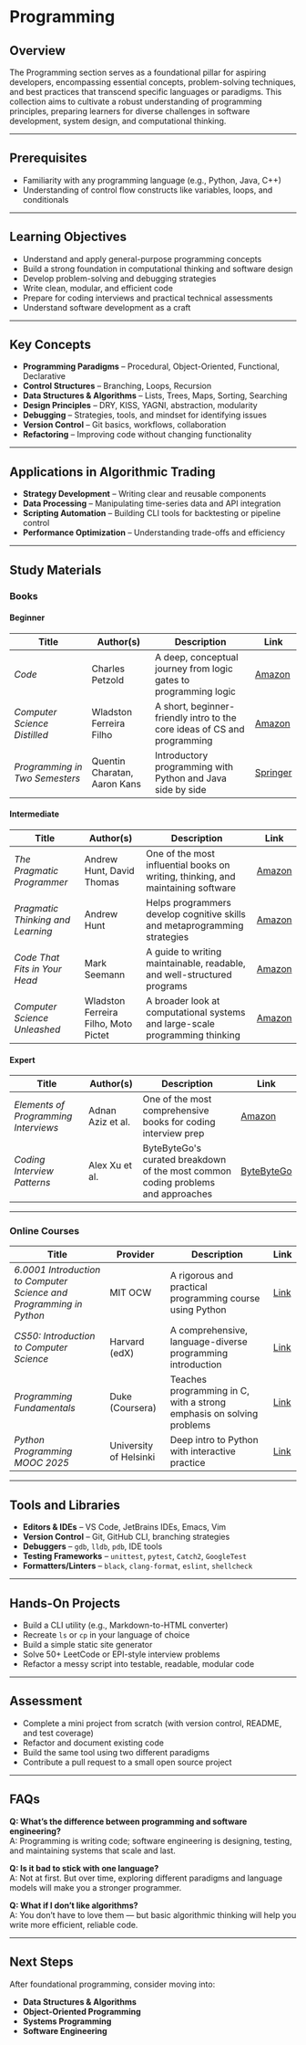 # Programming

## Overview

The Programming section serves as a foundational pillar for aspiring developers, encompassing essential concepts, problem-solving techniques, and best practices that transcend specific languages or paradigms. This collection aims to cultivate a robust understanding of programming principles, preparing learners for diverse challenges in software development, system design, and computational thinking.

---

## Prerequisites

- Familiarity with any programming language (e.g., Python, Java, C++)
- Understanding of control flow constructs like variables, loops, and conditionals

---

## Learning Objectives

- Understand and apply general-purpose programming concepts
- Build a strong foundation in computational thinking and software design
- Develop problem-solving and debugging strategies
- Write clean, modular, and efficient code
- Prepare for coding interviews and practical technical assessments
- Understand software development as a craft

---

## Key Concepts

- **Programming Paradigms** – Procedural, Object-Oriented, Functional, Declarative
- **Control Structures** – Branching, Loops, Recursion
- **Data Structures & Algorithms** – Lists, Trees, Maps, Sorting, Searching
- **Design Principles** – DRY, KISS, YAGNI, abstraction, modularity
- **Debugging** – Strategies, tools, and mindset for identifying issues
- **Version Control** – Git basics, workflows, collaboration
- **Refactoring** – Improving code without changing functionality

---

## Applications in Algorithmic Trading

- **Strategy Development** – Writing clear and reusable components
- **Data Processing** – Manipulating time-series data and API integration
- **Scripting Automation** – Building CLI tools for backtesting or pipeline control
- **Performance Optimization** – Understanding trade-offs and efficiency

---

## Study Materials

### Books

#### Beginner

| Title | Author(s) | Description | Link |
|-------|-----------|-------------|------|
| *Code* | Charles Petzold | A deep, conceptual journey from logic gates to programming logic | [Amazon](https://www.amazon.com/Code-Language-Computer-Hardware-Software/dp/0735611319) |
| *Computer Science Distilled* | Wladston Ferreira Filho | A short, beginner-friendly intro to the core ideas of CS and programming | [Amazon](https://www.amazon.com/Computer-Science-Distilled-Computational-Problems/dp/0997316020) |
| *Programming in Two Semesters* | Quentin Charatan, Aaron Kans | Introductory programming with Python and Java side by side | [Springer](https://link.springer.com/book/10.1007/978-3-030-84015-0) |

#### Intermediate

| Title | Author(s) | Description | Link |
|-------|-----------|-------------|------|
| *The Pragmatic Programmer* | Andrew Hunt, David Thomas | One of the most influential books on writing, thinking, and maintaining software | [Amazon](https://www.amazon.com/Pragmatic-Programmer-journey-mastery-Anniversary/dp/0135957052) |
| *Pragmatic Thinking and Learning* | Andrew Hunt | Helps programmers develop cognitive skills and metaprogramming strategies | [Amazon](https://www.amazon.com/Pragmatic-Thinking-Learning-Refactor-Programmers/dp/1934356050) |
| *Code That Fits in Your Head* | Mark Seemann | A guide to writing maintainable, readable, and well-structured programs | [Amazon](https://www.amazon.com/Code-That-Fits-Your-Head/dp/0137464401) |
| *Computer Science Unleashed* | Wladston Ferreira Filho, Moto Pictet | A broader look at computational systems and large-scale programming thinking | [Amazon](https://www.amazon.com/Computer-Science-Unleashed-Computational-Systems/dp/0997316039) |

#### Expert

| Title | Author(s) | Description | Link |
|-------|-----------|-------------|------|
| *Elements of Programming Interviews* | Adnan Aziz et al. | One of the most comprehensive books for coding interview prep | [Amazon](https://www.amazon.com/Elements-Programming-Interviews-Insiders-Guide/dp/1479274836) |
| *Coding Interview Patterns* | Alex Xu et al. | ByteByteGo's curated breakdown of the most common coding problems and approaches | [ByteByteGo](https://www.bytebytego.com/p/coding-interview-patterns) |

---

### Online Courses

| Title | Provider | Description | Link |
|-------|----------|-------------|------|
| *6.0001 Introduction to Computer Science and Programming in Python* | MIT OCW | A rigorous and practical programming course using Python | [Link](https://ocw.mit.edu/courses/6-0001-introduction-to-computer-science-and-programming-in-python-fall-2016/) |
| *CS50: Introduction to Computer Science* | Harvard (edX) | A comprehensive, language-diverse programming introduction | [Link](https://cs50.harvard.edu/x/) |
| *Programming Fundamentals* | Duke (Coursera) | Teaches programming in C, with a strong emphasis on solving problems | [Link](https://www.coursera.org/learn/programming-fundamentals) |
| *Python Programming MOOC 2025* | University of Helsinki | Deep intro to Python with interactive practice | [Link](https://programming-25.mooc.fi/) |

---

## Tools and Libraries

- **Editors & IDEs** – VS Code, JetBrains IDEs, Emacs, Vim
- **Version Control** – Git, GitHub CLI, branching strategies
- **Debuggers** – `gdb`, `lldb`, `pdb`, IDE tools
- **Testing Frameworks** – `unittest`, `pytest`, `Catch2`, `GoogleTest`
- **Formatters/Linters** – `black`, `clang-format`, `eslint`, `shellcheck`

---

## Hands-On Projects

- Build a CLI utility (e.g., Markdown-to-HTML converter)
- Recreate `ls` or `cp` in your language of choice
- Build a simple static site generator
- Solve 50+ LeetCode or EPI-style interview problems
- Refactor a messy script into testable, readable, modular code

---

## Assessment

- Complete a mini project from scratch (with version control, README, and test coverage)
- Refactor and document existing code
- Build the same tool using two different paradigms
- Contribute a pull request to a small open source project

---

## FAQs

**Q: What’s the difference between programming and software engineering?**  
A: Programming is writing code; software engineering is designing, testing, and maintaining systems that scale and last.

**Q: Is it bad to stick with one language?**  
A: Not at first. But over time, exploring different paradigms and language models will make you a stronger programmer.

**Q: What if I don’t like algorithms?**  
A: You don’t have to love them — but basic algorithmic thinking will help you write more efficient, reliable code.

---

## Next Steps

After foundational programming, consider moving into:

- **Data Structures & Algorithms**
- **Object-Oriented Programming**
- **Systems Programming**
- **Software Engineering**

